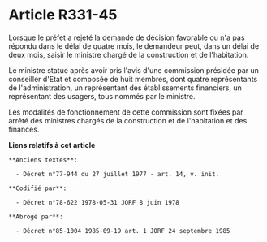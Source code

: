 # Article R331-45

Lorsque le préfet a rejeté la demande de décision favorable ou n'a pas répondu dans le délai de quatre mois, le demandeur
peut, dans un délai de deux mois, saisir le ministre chargé de la construction et de l'habitation.

Le ministre statue après avoir pris l'avis d'une commission présidée par un conseiller d'Etat et composée de huit membres,
dont quatre représentants de l'administration, un représentant des établissements financiers, un représentant des usagers,
tous nommés par le ministre.

Les modalités de fonctionnement de cette commission sont fixées par arrêté des ministres chargés de la construction et de
l'habitation et des finances.

**Liens relatifs à cet article**

	**Anciens textes**:

	  - Décret n°77-944 du 27 juillet 1977 - art. 14, v. init.

	**Codifié par**:

	  - Décret n°78-622 1978-05-31 JORF 8 juin 1978

	**Abrogé par**:

	  - Décret n°85-1004 1985-09-19 art. 1 JORF 24 septembre 1985
